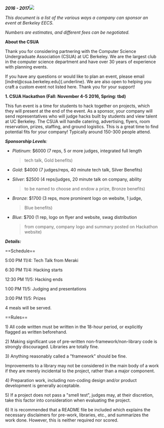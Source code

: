 ***2016 - 2017***![](media/image2.png)

*This document is a list of the various ways a company can sponsor an
event at Berkeley EECS.*

*Numbers are estimates, and different fees can be negotiated.*

**About the CSUA**

Thank you for considering partnering with the Computer Science
Undergraduate Association (CSUA) at UC Berkeley. We are the largest club
in the computer science department and have over 30 years of experience
with planning events.

If you have any questions or would like to plan an event, please email
[indrel\@csua.berkeley.edu]{.underline}. We are also open to helping you
craft a custom event not listed here. Thank you for your support!

**1. CSUA Hackathon (Fall: November 4-5 2016, Spring: tbd)**

This fun event is a time for students to hack together on projects,
which they will present at the end of the event. As a sponsor, your
company will send representatives who will judge hacks built by students
and view talent at UC Berkeley. The CSUA will handle catering,
advertising, flyers, room reservation, prizes, staffing, and ground
logistics. This is a great time to find potential fits for your company!
Typically around 150-300 people attend.

***Sponsorship Levels**:*

-   *Platinum*: \$6000 (7 reps, 5 or more judges, integrated full length
    > tech talk, Gold benefits)

-   *Gold*: \$4000 (7 judges/reps, 40 minute tech talk, Silver Benefits)

-   *Silver*: \$2500 (4 reps/judges, 20 minute talk on company, ability
    > to be named to choose and endow a prize, Bronze benefits)

-   *Bronze*: \$1700 (3 reps, more prominent logo on website, 1 judge,
    > Blue benefits)

-   *Blue*: \$700 (1 rep, logo on flyer and website, swag distribution
    > from company, company logo and summary posted on Hackathon
    > website)

***Details:***

==Schedule==

5:00 PM 11/4: Tech Talk from Meraki

6:30 PM 11/4: Hacking starts

12:30 PM 11/5: Hacking ends

1:00 PM 11/5: Judging and presentations

3:00 PM 11/5: Prizes

4 meals will be served.

==Rules==

1\) All code written must be written in the 18-hour period, or explicitly
flagged as written beforehand.

2\) Making significant use of pre-written non-framework/non-library code
is strongly discouraged. Libraries are totally fine.

3\) Anything reasonably called a \"framework\" should be fine.

Improvements to a library may not be considered in the main body of a
work if they are merely incidental to the project, rather than a major
component.

4\) Preparation work, including non-coding design and/or product
development is generally acceptable.

5\) If a project does not pass a \"smell test\", judges may, at their
discretion, take this factor into consideration when evaluating the
project.

6\) It is recommended that a README file be included which explains the
necessary disclaimers for pre-work, libraries, etc., and summarizes the
work done. However, this is neither required nor scored.
